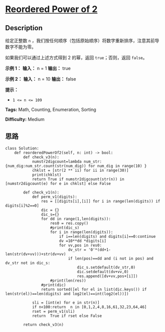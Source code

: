 # [Reordered Power of 2][title]

## Description

给定正整数 `n` ，我们按任何顺序（包括原始顺序）将数字重新排序，注意其前导数字不能为零。

如果我们可以通过上述方式得到 2 的幂，返回 `true`；否则，返回 `false`。



**示例 1：**
            **输入：** n = 1    **输出：** true    

**示例 2：**
            **输入：** n = 10    **输出：** false    



**提示：**

  * `1 <= n <= 109`


**Tags:** Math, Counting, Enumeration, Sorting

**Difficulty:** Medium

## 思路

``` python3
class Solution:
    def reorderedPowerOf2(self, n: int) -> bool:
        def check_v3(n):
            numstr2digcount=lambda num_str: {num_dig:num_str.count(str(num_dig)) for num_dig in range(10) }
            chklst = [str(2 ** ii) for ii in range(30)]
            print(chklst)
            return True if numstr2digcount(str(n)) in [numstr2digcount(e) for e in chklst] else False

        def check_v1(n):
            def perm_v1(digits):
                res = [[digits[i],[i]] for i in range(len(digits)) if digits[i]%2==0]
                dic = {}
                dic_s={}
                for dd in range(1,len(digits)):    
                    res0 = res.copy()
                    #print(dic_s)
                    for i in range(len(digits)):
                        if i==len(digits) and digits[i]==0:continue
                        dv =10**dd *digits[i]
                        for vv,pos in res0:
                            dv_str = '0'*(dd+1-len(str(dv+vv)))+str(dv+vv)
                            if len(pos)==dd and (i not in pos) and dv_str not in dic_s:
                                dic_s.setdefault(dv_str,0)
                                dic.setdefault(dv+vv,0)
                                res.append([dv+vv,pos+[i]])
                    #print(len(res))
                #print(dic)
                return sorted([el for el in list(dic.keys()) if len(str(el))==len(digits) and log2(el)==int(log2(el))])

            sli = [int(e) for e in str(n)]
            if n<100:return  n in [0,1,2,4,8,16,61,32,23,64,46]
            rset = perm_v1(sli)
            return  True if rset else False

        return check_v3(n)
```

[title]: https://leetcode-cn.com/problems/reordered-power-of-2
